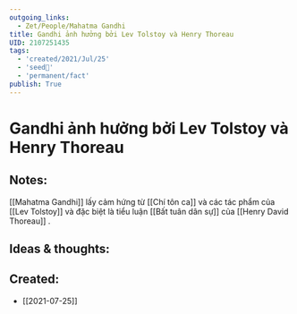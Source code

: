 ```yaml
---
outgoing_links:
  - Zet/People/Mahatma Gandhi
title: Gandhi ảnh hưởng bởi Lev Tolstoy và Henry Thoreau
UID: 2107251435
tags:
  - 'created/2021/Jul/25'
  - 'seed🥜'
  - 'permanent/fact'
publish: True
---
```

# Gandhi ảnh hưởng bởi Lev Tolstoy và Henry Thoreau

## Notes:
[[Mahatma Gandhi]] lấy cảm hứng từ [[Chí tôn ca]] và các tác phẩm của [[Lev Tolstoy]] và đặc biệt là tiểu luận [[Bất tuân dân sự]] của [[Henry David Thoreau]] .

## Ideas & thoughts:

## Created:
- [[2021-07-25]]
